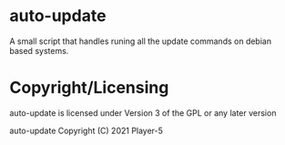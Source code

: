 # auto-update
A small script that handles runing all the update commands on debian based systems.

# Copyright/Licensing
auto-update is licensed under Version 3 of the GPL or any later version

auto-update  Copyright (C) 2021  Player-5
